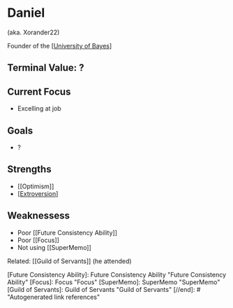 # Daniel

(aka. Xorander22)

Founder of the [[University of Bayes]]

## Terminal Value: ?

## Current Focus
- Excelling at job

## Goals
- ?


 ## Strengths
- [[Optimism]]
- [[Extroversion]]


## Weaknessess
- Poor [[Future Consistency Ability]]
- Poor [[Focus]]
- Not using [[SuperMemo]] 


Related: [[Guild of Servants]] (he attended)

[//begin]: # "Autogenerated link references for markdown compatibility"
[University of Bayes]: university-of-bayes "University of Bayes"
[Extroversion]: extroversion "Extroversion"
[Future Consistency Ability]: Future Consistency Ability "Future Consistency Ability"
[Focus]: Focus "Focus"
[SuperMemo]: SuperMemo "SuperMemo"
[Guild of Servants]: Guild of Servants "Guild of Servants"
[//end]: # "Autogenerated link references"